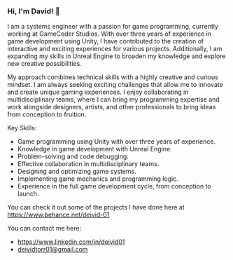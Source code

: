 ### Hi, I'm David! 👋

I am a systems engineer with a passion for game programming, currently working at GameCoder Studios. With over three years of experience in game development using Unity, I have contributed to the creation of interactive and exciting experiences for various projects. Additionally, I am expanding my skills in Unreal Engine to broaden my knowledge and explore new creative possibilities.

My approach combines technical skills with a highly creative and curious mindset. I am always seeking exciting challenges that allow me to innovate and create unique gaming experiences. I enjoy collaborating in multidisciplinary teams, where I can bring my programming expertise and work alongside designers, artists, and other professionals to bring ideas from conception to fruition.

Key Skills:

- Game programming using Unity with over three years of experience.
- Knowledge in game development with Unreal Engine.
- Problem-solving and code debugging.
- Effective collaboration in multidisciplinary teams.
- Designing and optimizing game systems.
- Implementing game mechanics and programming logic.
- Experience in the full game development cycle, from conception to launch.

You can check it out some of the projects I have done here at https://www.behance.net/deivid-01


You can contact me here:
- https://www.linkedin.com/in/deivid01
- deividtorr01@gmail.com

<!--
**deivid-01/deivid-01** is a ✨ _special_ ✨ repository because its `README.md` (this file) appears on your GitHub profile.

Here are some ideas to get you started:

- 🔭 I’m currently working on ...
- 🌱 I’m currently learning ...
- 👯 I’m looking to collaborate on ...
- 🤔 I’m looking for help with ...
- 💬 Ask me about ...
- 📫 How to reach me: ...
- 😄 Pronouns: ...
- ⚡ Fun fact: ...
-->
